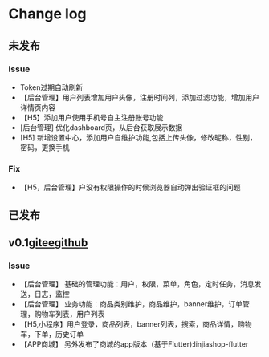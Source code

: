 # Change log

## 未发布
### Issue
- Token过期自动刷新
- 【后台管理】用户列表增加用户头像，注册时间列，添加过滤功能，增加用户详情页内容
- 【H5】添加用户使用手机号自主注册账号功能
- [后台管理] 优化dashboard页，从后台获取展示数据
- [H5] 新增设置中心，添加用户自维护功能,包括上传头像，修改昵称，性别，密码，更换手机
### Fix
- 【H5，后台管理】户没有权限操作的时候浏览器自动弹出验证框的问题


## 已发布
## v0.1[gitee](https://gitee.com/microapp/linjiashop/releases/v0.1)[github](https://github.com/microapp-store/linjiashop/releases/tag/v0.1)
### Issue
- 【后台管理】  基础的管理功能：用户，权限，菜单，角色，定时任务，消息发送，日志，监控
- 【后台管理】  业务功能：商品类别维护，商品维护，banner维护，订单管理，购物车列表，用户列表
- 【H5,小程序】用户登录，商品列表，banner列表，搜索，商品详情，购物车，下单，历史订单
- 【APP商城】  另外发布了商城的app版本（基于Flutter):linjiashop-flutter
